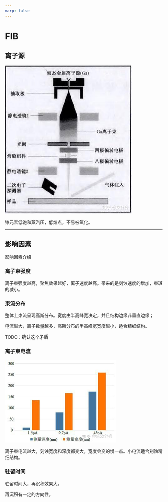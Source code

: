 ```yaml
---
marp: false
---
```


# FIB

## 离子源

![Equipment Principle](assets/md_fib-11-05.png)

镓元素低饱和蒸汽压，低熔点，不易被氧化。

---

## 影响因素

[影响因素介绍](https://zhuanlan.zhihu.com/p/76763208)

### 离子束强度

离子束强度越高，聚焦效果越好，离子速度越高。带来的是刻蚀速度的增加，束斑的减小。

### 束流分布

整体上束流呈现高斯分布。宽度由半高峰宽决定，并且结构边缘非垂直边缘；

电流越大，离子数量越多，高斯分布的半高峰宽宽度越小，适合精细结构。

TODO：确认这个矛盾

### 离子束电流

![](assets/md_fib-11-05-25.png)

离子束电流越大，刻蚀宽度和深度都变大，宽度会变的慢一点。小电流适合刻蚀精细结构。

### 驻留时间

驻留时间大，再沉积效果大。

再沉积有一定的方向性。

